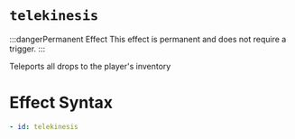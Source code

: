 # `telekinesis`
:::dangerPermanent Effect
This effect is permanent and does not require a trigger.
:::

Teleports all drops to the player's inventory

# Effect Syntax
```yaml
- id: telekinesis
```
